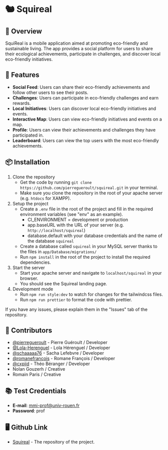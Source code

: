 # 🐿️ Squireal

## 📝 Overview

SquiReal is a mobile application aimed at promoting eco-friendly and sustainable living. The app provides a social platform for users to share their ecological achievements, participate in challenges, and discover local eco-friendly initiatives.

## 📱 Features

- **Social Feed**: Users can share their eco-friendly achievements and follow other users to see their posts.
- **Challenges**: Users can participate in eco-friendly challenges and earn rewards.
- **Local Initiatives**: Users can discover local eco-friendly initiatives and events.
- **Interactive Map**: Users can view eco-friendly initiatives and events on a map.
- **Profile**: Users can view their achievements and challenges they have participated in.
- **Leaderboard**: Users can view the top users with the most eco-friendly achievements.

## 📦 Installation

1. Clone the repository
   - Get the code by running `git clone https://github.com/pierregueroult/squireal.git` in your terminal.
   - Make sure you clone the repository in the root of your apache server (e.g. `htdocs` for XAMPP).
2. Setup the project
   - Create a `.env` file in the root of the project and fill in the required environment variables (see "env" as an example).
     - CI_ENVIRONMENT = development or production
     - app.baseURL with the URL of your server (e.g. `http://localhost/squireal`)
     - database.default with your database credentials and the name of the database `squireal`
   - Create a database called `squireal` in your MySQL server thanks to the files in `app/Database/migrations/`
   - Run `npm install` in the root of the project to install the required dependencies.
3. Start the server
   - Start your apache server and navigate to `localhost/squireal` in your browser.
   - You should see the Squireal landing page.
4. Development mode
   - Run `npm run style:dev` to watch for changes for the tailwindcss files.
   - Run `npm run prettier` to format the code with prettier.

If you have any issues, please explain them in the "Issues" tab of the repository.

## 📐 Contributors

- [@pierregueroult](https://pierregueroult.dev) - Pierre Guéroult / Developer
- [@Lola-Herenguel](https://github.com/Lola-Herenguel) - Lola Hérenguel / Developer
- [@schaaaaa76](https://github.com/schaaaaa76) - Sacha Lefebvre / Developer
- [@romanefrancois](https://github.com/romanefrancois) - Romane François / Developer
- [@cxpiid](https://github.com/cxpiid) - Théo Béranger / Developer
- Nolan Gouzerh / Creative
- Romain Paris / Creative

## 📚 Test Credentials

- **E-mail**: mmi-prof@univ-rouen.fr
- **Password**: prof

## 🖥️ Github Link

- [Squireal](https://github.com/pierregueroult/squireal) - The repository of the project.
